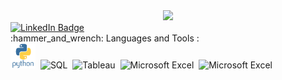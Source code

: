 <div id="header" align="center">
  <img src="https://media.giphy.com/media/M9gbBd9nbDrOTu1Mqx/giphy.gif" width="100"/>
</div>
<div id="badges">
  <a href="your-linkedin-URL">
    <img src="https://img.shields.io/badge/LinkedIn-blue?style=for-the-badge&logo=linkedin&logoColor=white" alt="LinkedIn Badge"/>
  </a>
</div>
 :hammer_and_wrench: Languages and Tools :
 <div>

  <div>
  <img src="https://github.com/devicons/devicon/blob/master/icons/python/python-original-wordmark.svg" title="Python" alt="Python" width="40" height="40"/>&nbsp;
  <img src="https://www.svgrepo.com/show/13344/sql-file-format.svg" title="SQL" alt="SQL" width="40" height="40"/>&nbsp;
  <img src="https://cdn.worldvectorlogo.com/logos/tableau-software.svg" title="Tableau" alt="Tableau" width="40" height="40"/>&nbsp;
 <img src="https://upload.wikimedia.org/wikipedia/commons/8/8d/Microsoft_Excel_Logo_%282013-2019%29.svg" title="Microsoft Excel" alt="Microsoft Excel" width="40" height="40"/>&nbsp;
 <img src="https://upload.wikimedia.org/wikipedia/commons/c/cf/New_Power_BI_Logo.svg" title="Microsoft Excel" alt="Microsoft Excel" width="40" height="40"/>&nbsp;
    
